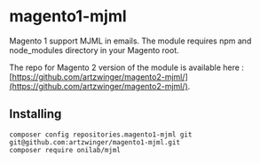 # magento1-mjml
Magento 1 support MJML in emails.
The module requires npm and node_modules directory in your Magento root.

The repo for Magento 2 version of the module is available here : 
[https://github.com/artzwinger/magento2-mjml/](https://github.com/artzwinger/magento2-mjml/).

## Installing

```
composer config repositories.magento1-mjml git git@github.com:artzwinger/magento1-mjml.git
composer require onilab/mjml
```
